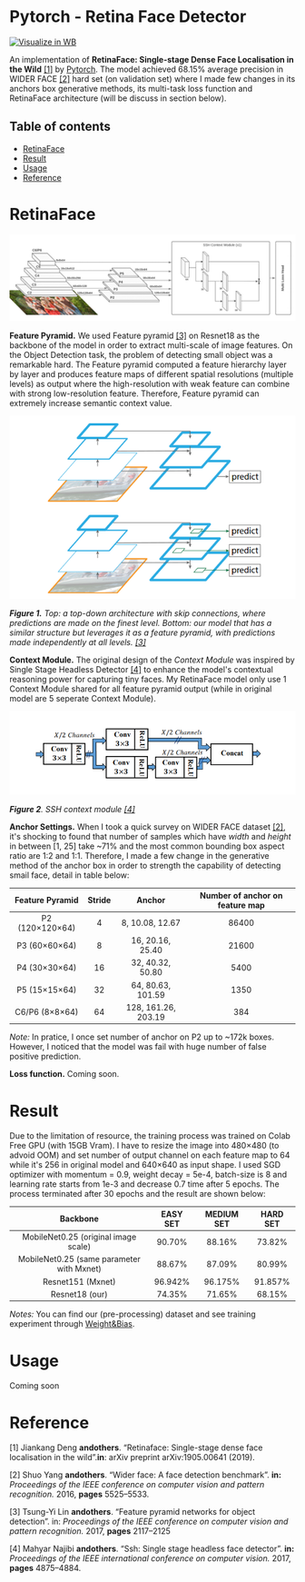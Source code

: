 # Pytorch - Retina Face Detector

<a href="https://wandb.ai/nmd2000/Retina-Face/"><img src="https://raw.githubusercontent.com/wandb/assets/main/wandb-github-badge-gradient.svg" alt="Visualize in WB"></a>

An implementation of **RetinaFace: Single-stage Dense Face Localisation in the Wild**  [[1]](#1) by [Pytorch](https://pytorch.org/). The model achieved 68.15% average precision in WIDER FACE [[2]](#2) hard set (on validation set) where I made few changes in its anchors box generative methods, its multi-task loss function and RetinaFace architecture (will be discuss in section below). 

## Table of contents
- [RetinaFace](#retinaface)
- [Result](#result)
- [Usage](#usage)
- [Reference](#reference)

# RetinaFace
<div style="text-align:center"><img src="/report/images/retina-model.jpg" /></div>

**Feature Pyramid.** We used Feature pyramid [[3]](#3) on Resnet18 as the backbone of the model in order to extract multi-scale of image features. On the Object Detection task, the problem of detecting small object was a remarkable hard. The Feature pyramid computed a feature hierarchy layer by layer and produces feature maps of different spatial resolutions (multiple levels) as output where the high-resolution with weak feature can combine with strong low-resolution feature. Therefore, Feature pyramid can extremely increase semantic context value.

<div style="text-align:center"><img src="/report/images/fpn.png" /></div>

***Figure 1.** Top: a top-down architecture with skip connections, where predictions are made on the finest level. Bottom: our model that has a similar structure but leverages it as a feature pyramid, with predictions made independently at all levels. [[3]](#3)*

**Context Module.** The original design of the *Context Module* was inspired by Single Stage Headless Detector [[4]](#4) to enhance the model's contextual reasoning power for capturing tiny faces. My RetinaFace model only use 1 Context Module shared for all feature pyramid output (while in original model are 5 seperate Context Module).

<div style="text-align:center"><img src="/report/images/context-module.png" /></div>

***Figure 2**. SSH context module [[4]](#4)*

**Anchor Settings.** When I took a quick survey on WIDER FACE dataset [[2]](#2), it's shocking to found that number of samples which have *width* and *height* in between [1, 25] take ~71% and the most common bounding box aspect ratio are 1:2 and 1:1. Therefore, I made a few change in the generative method of the anchor box in order to strength the capability of detecting smail face, detail in table below:

| Feature Pyramid  | Stride |        Anchor       | Number of anchor on feature map |
|:----------------:|:------:|:-------------------:|:-------------------------------:|
| P2 (120×120×64)  |    4   |   8, 10.08, 12.67   |              86400              |
| P3 (60×60×64)    |    8   |   16, 20.16, 25.40  |              21600              |
| P4 (30×30×64)    |   16   |   32, 40.32, 50.80  |               5400              |
| P5 (15×15×64)    |   32   |  64, 80.63, 101.59  |               1350              |
| C6/P6 (8×8×64)   |   64   | 128, 161.26, 203.19 |               384               |

*Note:* In pratice, I once set number of anchor on P2 up to ~172k boxes. However, I noticed that the model was fail with huge number of false positive prediction.

**Loss function.** Coming soon.

# Result
Due to the limitation of resource, the training process was trained on Colab Free GPU (with 15GB Vram). I have to resize the image into 480×480 (to advoid OOM) and set number of output channel on each feature map to 64 while it's 256 in original model and 640×640 as input shape. I used SGD optimizer with momentum = 0.9, weight decay = 5e-4, batch-size is 8 and learning rate starts from 1e-3 and decrease 0.7 time after 5 epochs. The process terminated after 30 epochs and the result are shown below:

|                   Backbone                   | EASY SET | MEDIUM SET | HARD SET |
|:--------------------------------------------:|:--------:|:----------:|:--------:|
| MobileNet0.25 (original image scale)         |  90.70%  |   88.16%   |  73.82%  |
| MobileNet0.25 (same parameter with Mxnet)    |  88.67%  |   87.09%   |  80.99%  |
| Resnet151 (Mxnet)                            |  96.942% |   96.175%  |  91.857% |
| Resnet18 (our)                               |  74.35%  |   71.65%   |  68.15%  |

*Notes:* You can find our (pre-processing) dataset and see training experiment through [Weight&Bias](https://wandb.ai/nmd2000/Retina-Face/).

# Usage
Coming soon

# Reference
<a id="1">[1]</a> Jiankang Deng **andothers**. “Retinaface: Single-stage dense face localisation in the wild”.**in**: arXiv preprint arXiv:1905.00641 (2019).

<a id="2">[2]</a> Shuo Yang **andothers**. “Wider face: A face detection benchmark”. **in:** *Proceedings of the IEEE conference on computer vision and pattern recognition.* 2016, **pages** 5525–5533.

<a id="3">[3]</a> Tsung-Yi Lin **andothers**. “Feature pyramid networks for object detection”. in: *Proceedings of the IEEE conference on computer vision and pattern recognition.* 2017, **pages** 2117–2125

<a id="4">[4]</a> Mahyar Najibi **andothers**. “Ssh: Single stage headless face detector”. **in:** *Proceedings of the IEEE international conference on computer vision.* 2017, **pages** 4875–4884.

